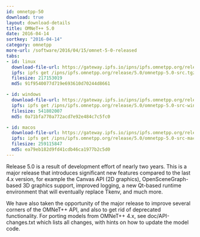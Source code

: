 ```yaml
---
id: omnetpp-50
download: true
layout: download-details
title: OMNeT++ 5.0
date: 2016-04-14
sortkey: "2016-04-14"
category: omnetpp
more-url: /software/2016/04/15/omnet-5-0-released
tabs:
- id: linux
  download-file-url: https://gateway.ipfs.io/ipns/ipfs.omnetpp.org/release/5.0/omnetpp-5.0-src.tgz
  ipfs: ipfs get /ipns/ipfs.omnetpp.org/release/5.0/omnetpp-5.0-src.tgz
  filesize: 217153019
  md5: 91f9540077d719e693610d70244d8661

- id: windows
  download-file-url: https://gateway.ipfs.io/ipns/ipfs.omnetpp.org/release/5.0/omnetpp-5.0-src-windows.zip
  ipfs: ipfs get /ipns/ipfs.omnetpp.org/release/5.0/omnetpp-5.0-src-windows.zip
  filesize: 541802007
  md5: 0a71bfa770a772acd7e92e484c7c5fc0

- id: macos
  download-file-url: https://gateway.ipfs.io/ipns/ipfs.omnetpp.org/release/5.0/omnetpp-5.0-src-macosx.tgz
  ipfs: ipfs get /ipns/ipfs.omnetpp.org/release/5.0/omnetpp-5.0-src-macosx.tgz
  filesize: 259115847
  md5: ea79eb182d9fd41cdb46ca1977b2c5d0
---
```


Release 5.0 is a result of development effort of nearly two years. This is a
major release that introduces significant new features compared to the last 4.x
version, for example the Canvas API (2D graphics), OpenSceneGraph-based 3D
graphics support, improved logging, a new Qt-based runtime environment that will
eventually replace Tkenv, and much more.

We have also taken the opportunity of the major release to improve several
corners of the OMNeT++ API, and also to get rid of deprecated functionality. For
porting models from OMNeT++ 4.x, see doc/API-changes.txt which lists all
changes, with hints on how to update the model code.

